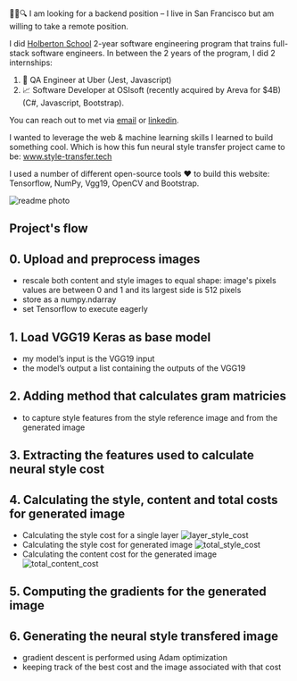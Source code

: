 
👩‍💻🔍 I am looking for a backend position – I live in San Francisco but am willing to take a remote position.

I did [Holberton School](https://www.holbertonschool.com/) 2-year software engineering program that trains full-stack software engineers. In between the 2 years of the program, I did 2 internships: 
1. 🚕 QA Engineer at Uber (Jest, Javascript)
1. 📈 Software Developer at OSIsoft (recently acquired by Areva for $4B) (C#, Javascript, Bootstrap).

You can reach out to met via [email](mailto:ekaterina@kalache.fr) or [linkedin](https://www.linkedin.com/in/ekaterinakalache/).

I wanted to leverage the web & machine learning skills I learned to build something cool. Which is how this fun neural style transfer project came to be: www.style-transfer.tech

I used a number of different open-source tools  ❤️   to build this website: Tensorflow, NumPy, Vgg19, OpenCV and Bootstrap.

![readme photo](https://i.imgur.com/jKeqXBy.jpg)

## Project's flow
## 0. Upload and preprocess images
* rescale both content and style images to equal shape: image's pixels values are between 0 and 1 and its largest side is 512 pixels
* store as a numpy.ndarray
* set Tensorflow to execute eagerly
## 1. Load VGG19 Keras as base model
* my  model’s input is  the VGG19 input
* the model’s output a list containing the outputs of the VGG19 
## 2. Adding method that calculates gram matricies
* to capture style features from the style reference image and from the generated image
## 3. Extracting the features used to calculate neural style cost
## 4. Calculating the style, content and total costs for generated image
* Calculating the style cost for a single layer
![layer_style_cost](https://latex.codecogs.com/gif.latex?E_{l}&space;=&space;\frac{1}{C_{l}^{2}}\sum_{i}^{C_{l}}\sum_{j}^{C_{l}}(G^{l}_{ij}&space;-&space;A^{l}_{ij})^{2})
* Calculating the style cost for generated image
![total_style_cost](https://latex.codecogs.com/gif.latex?L_{style}&space;=&space;\sum_{l}w_{l}E_{l})
* Calculating the content cost for the generated image
![total_content_cost](https://latex.codecogs.com/gif.latex?L_{content}&space;=&space;\frac{1}{H_{l}W_{l}C_{l}}\sum_{i}^{H_{l}}\sum_{j}^{W_{l}}\sum_{k}^{C_{l}}(F_{ijk}^{l}-P_{ijk}^{l})^2)
## 5. Computing the gradients for the generated image

## 6. Generating  the neural style transfered image
* gradient descent is performed using Adam optimization
* keeping track of the best cost and the image associated with that cost


